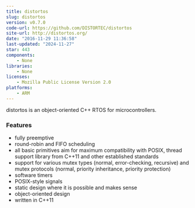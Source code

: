```yaml
---
title: distortos
slug: distortos
version: v0.7.0
code-url: https://github.com/DISTORTEC/distortos
site-url: http://distortos.org/
date: "2016-11-29 11:36:58"
last-updated: "2024-11-27"
star: 443
components:
    - None
libraries:
    - None
licenses:
    - Mozilla Public License Version 2.0
platforms:
    - ARM
---
```

distortos is an object-oriented C++ RTOS for microcontrollers.

<!--more-->

### Features

- fully preemptive
- round-robin and FIFO scheduling
- all basic primitives aim for maximum compatibility with POSIX, thread support library from C++11 and other established standards
- support for various mutex types (normal, error-checking, recursive) and mutex protocols (normal, priority inheritance, priority protection)
- software timers
- POSIX-style signals
- static design where it is possible and makes sense
- object-oriented design
- written in C++11

<!--github-projects-->
